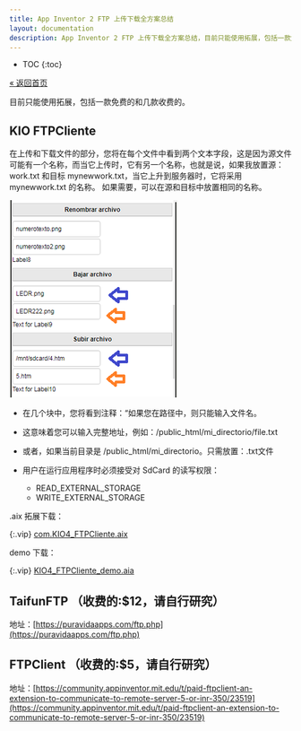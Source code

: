 ```yaml
---
title: App Inventor 2 FTP 上传下载全方案总结
layout: documentation
description: App Inventor 2 FTP 上传下载全方案总结，目前只能使用拓展，包括一款免费的和几款收费的。
---
```


* TOC
{:toc}

[&laquo; 返回首页](index.html)

目前只能使用拓展，包括一款免费的和几款收费的。

## KIO FTPCliente
<!--http://kio4.com/appinventor/274_extensiones_clienteftp_hora.htm-->

在上传和下载文件的部分，您将在每个文件中看到两个文本字段，这是因为源文件可能有一个名称，而当它上传时，它有另一个名称，也就是说，如果我放置源：work.txt 和目标 mynewwork.txt，当它上升到服务器时，它将采用 mynewwork.txt 的名称。 如果需要，可以在源和目标中放置相同的名称。

![ftp](ftp/ftp.png)

- 在几个块中，您将看到注释：“如果您在路径中，则只能输入文件名。

- 这意味着您可以输入完整地址，例如：/public_html/mi_directorio/file.txt

- 或者，如果当前目录是 /public_html/mi_directorio。只需放置：.txt文件

- 用户在运行应用程序时必须接受对 SdCard 的读写权限：

  * READ_EXTERNAL_STORAGE
  * WRITE_EXTERNAL_STORAGE


.aix 拓展下载：

{:.vip}
[com.KIO4_FTPCliente.aix](ftp/com.KIO4_FTPCliente.aix)

demo 下载：

{:.vip}
[KIO4_FTPCliente_demo.aia](ftp/KIO4_FTPCliente_demo.aia)


## TaifunFTP （收费的:$12，请自行研究）

地址：[https://puravidaapps.com/ftp.php](https://puravidaapps.com/ftp.php)

## FTPClient （收费的:$5，请自行研究）

地址：[https://community.appinventor.mit.edu/t/paid-ftpclient-an-extension-to-communicate-to-remote-server-5-or-inr-350/23519](https://community.appinventor.mit.edu/t/paid-ftpclient-an-extension-to-communicate-to-remote-server-5-or-inr-350/23519)

